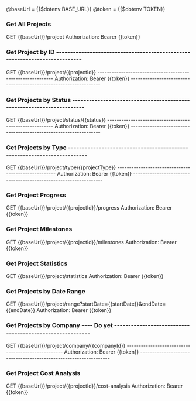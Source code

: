 @baseUrl = {{$dotenv BASE_URL}}
@token = {{$dotenv TOKEN}}

### Get All Projects
GET {{baseUrl}}/project
Authorization: Bearer {{token}}

### Get Project by ID ---------------------------------------------------------------------------
GET {{baseUrl}}/project/{{projectId}} -----------------------------------------------------------
Authorization: Bearer {{token}} -----------------------------------------------------------------

### Get Projects by Status ----------------------------------------------------------------------
GET {{baseUrl}}/project/status/{{status}} -------------------------------------------------------
Authorization: Bearer {{token}} -----------------------------------------------------------------

### Get Projects by Type ------------------------------------------------------------------------
GET {{baseUrl}}/project/type/{{projectType}} ----------------------------------------------------
Authorization: Bearer {{token}} -----------------------------------------------------------------

### Get Project Progress
GET {{baseUrl}}/project/{{projectId}}/progress
Authorization: Bearer {{token}}

### Get Project Milestones
GET {{baseUrl}}/project/{{projectId}}/milestones
Authorization: Bearer {{token}}

### Get Project Statistics
GET {{baseUrl}}/project/statistics
Authorization: Bearer {{token}}

### Get Projects by Date Range
GET {{baseUrl}}/project/range?startDate={{startDate}}&endDate={{endDate}}
Authorization: Bearer {{token}}

### Get Projects by Company ---- Do yet ---------------------------------------------------------
GET {{baseUrl}}/project/company/{{companyId}} ---------------------------------------------------
Authorization: Bearer {{token}} -----------------------------------------------------------------

### Get Project Cost Analysis
GET {{baseUrl}}/project/{{projectId}}/cost-analysis
Authorization: Bearer {{token}}